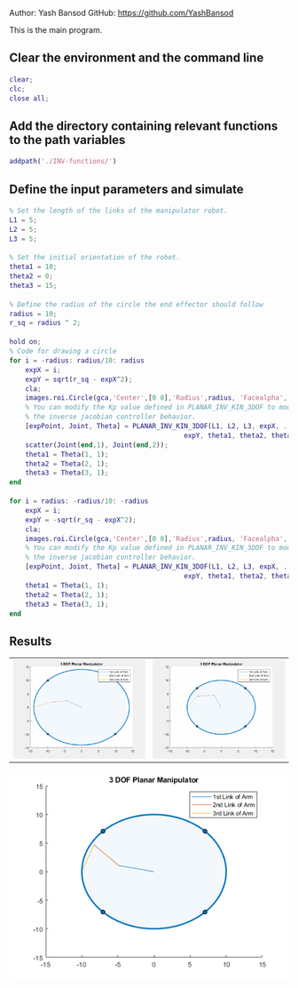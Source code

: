 Author: Yash Bansod
GitHub: https://github.com/YashBansod

This is the main program.

## Clear the environment and the command line

```matlab
clear;
clc;
close all;
```

## Add the directory containing relevant functions to the path variables

```matlab
addpath('./INV-functions/')
```

## Define the input parameters and simulate

```matlab
% Set the length of the links of the manipulator robot.
L1 = 5;
L2 = 5;
L3 = 5;

% Set the initial orientation of the robot.
theta1 = 10;
theta2 = 0;
theta3 = 15;

% Define the radius of the circle the end effector should follow
radius = 10;
r_sq = radius ^ 2;

hold on;
% Code for drawing a circle
for i = -radius: radius/10: radius
    expX = i;
    expY = sqrt(r_sq - expX^2);
    cla;
    images.roi.Circle(gca,'Center',[0 0],'Radius',radius, 'Facealpha', 0.05);
    % You can modify the Kp value defined in PLANAR_INV_KIN_3DOF to modify
    % the inverse jacobian controller behavior.
    [expPoint, Joint, Theta] = PLANAR_INV_KIN_3DOF(L1, L2, L3, expX, ...
                                            expY, theta1, theta2, theta3);
    scatter(Joint(end,1), Joint(end,2));
    theta1 = Theta(1, 1);
    theta2 = Theta(2, 1);
    theta3 = Theta(3, 1);
end

for i = radius: -radius/10: -radius
    expX = i;
    expY = -sqrt(r_sq - expX^2);
    cla;
    images.roi.Circle(gca,'Center',[0 0],'Radius',radius, 'Facealpha', 0.05);
    % You can modify the Kp value defined in PLANAR_INV_KIN_3DOF to modify
    % the inverse jacobian controller behavior.
    [expPoint, Joint, Theta] = PLANAR_INV_KIN_3DOF(L1, L2, L3, expX, ...
                                            expY, theta1, theta2, theta3);
    theta1 = Theta(1, 1);
    theta2 = Theta(2, 1);
    theta3 = Theta(3, 1);
end
```

## Results

<table>
  <tr>
    <td> <img src="./images/results_1.gif" > </td>
    <td> <img src="./images/results_2.gif" > </td>
   </tr> 
</table>  

![img](./images/PLANAR_main_3DOF_01.png)